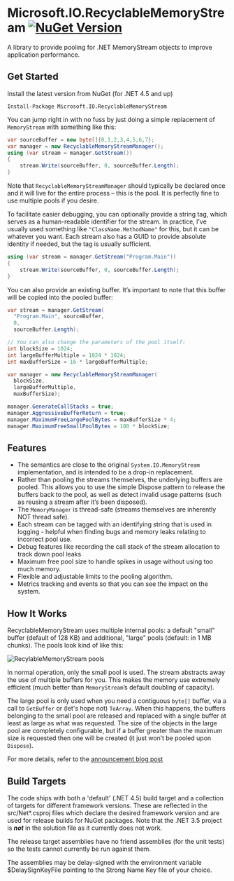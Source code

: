 # Microsoft.IO.RecyclableMemoryStream [![NuGet Version](https://img.shields.io/nuget/v/Microsoft.IO.RecyclableMemoryStream.svg?style=flat)](https://www.nuget.org/packages/Microsoft.IO.RecyclableMemoryStream/) 

A library to provide pooling for .NET MemoryStream objects to improve application performance. 

## Get Started

Install the latest version from NuGet (for .NET 4.5 and up)

```
Install-Package Microsoft.IO.RecyclableMemoryStream
```

You can jump right in with no fuss by just doing a simple replacement of `MemoryStream` with something like this:
```c#
var sourceBuffer = new byte[]{0,1,2,3,4,5,6,7}; 
var manager = new RecyclableMemoryStreamManager(); 
using (var stream = manager.GetStream()) 
{ 
    stream.Write(sourceBuffer, 0, sourceBuffer.Length); 
}
```

Note that `RecyclableMemoryStreamManager` should typically be declared once and it will live for the entire process – this is the pool. It is perfectly fine to use multiple pools if you desire.

To facilitate easier debugging, you can optionally provide a string tag, which serves as a human-readable identifier for the stream. In practice, I’ve usually used something like `"ClassName.MethodName"` for this, but it can be whatever you want. Each stream also has a GUID to provide absolute identity if needed, but the tag is usually sufficient.

```c#
using (var stream = manager.GetStream("Program.Main"))
{
    stream.Write(sourceBuffer, 0, sourceBuffer.Length);
}
```

You can also provide an existing buffer. It’s important to note that this buffer will be copied into the pooled buffer:
```c#
var stream = manager.GetStream(
  "Program.Main", sourceBuffer, 
  0,
  sourceBuffer.Length);

// You can also change the parameters of the pool itself:
int blockSize = 1024;
int largeBufferMultiple = 1024 * 1024;
int maxBufferSize = 16 * largeBufferMultiple;

var manager = new RecyclableMemoryStreamManager(
  blockSize, 
  largeBufferMultiple, 
  maxBufferSize);

manager.GenerateCallStacks = true;
manager.AggressiveBufferReturn = true;
manager.MaximumFreeLargePoolBytes = maxBufferSize * 4;
manager.MaximumFreeSmallPoolBytes = 100 * blockSize;
```

## Features

- The semantics are close to the original `System.IO.MemoryStream` implementation, and is intended to be a drop-in replacement.
- Rather than pooling the streams themselves, the underlying buffers are pooled. This allows you to use the simple Dispose pattern to release the buffers back to the pool, as well as detect invalid usage patterns (such as reusing a stream after it’s been disposed).
- The `MemoryManager` is thread-safe (streams themselves are inherently NOT thread safe).
- Each stream can be tagged with an identifying string that is used in logging - helpful when finding bugs and memory leaks relating to incorrect pool use.
- Debug features like recording the call stack of the stream allocation to track down pool leaks
- Maximum free pool size to handle spikes in usage without using too much memory.
- Flexible and adjustable limits to the pooling algorithm.
- Metrics tracking and events so that you can see the impact on the system.

## How It Works

RecyclableMemoryStream uses multiple internal pools: a default "small" buffer (default of 128 KB) and additional, "large" pools (default: in 1 MB chunks). The pools look kind of like this:

![RecylableMemoryStream pools](http://www.philosophicalgeek.com/wp-content/uploads/2015/02/RecylableMemoryStream.png)

In normal operation, only the small pool is used. The stream abstracts away the use of multiple buffers for you. This makes the memory use extremely efficient (much better than `MemoryStream`’s default doubling of capacity).

The large pool is only used when you need a contiguous `byte[]` buffer, via a call to `GetBuffer` or (let's hope not) `ToArray`. When this happens, the buffers belonging to the small pool are released and replaced with a single buffer at least as large as what was requested. The size of the objects in the large pool are completely configurable, but if a buffer greater than the maximum size is requested then one will be created (it just won’t be pooled upon `Dispose`).


For more details, refer to the [announcement blog post](http://www.philosophicalgeek.com/2015/02/06/announcing-microsoft-io-recycablememorystream/)

## Build Targets

The code ships with both a 'default' (.NET 4.5) build target and a collection of targets for different framework versions.
These are reflected in the src/Net*.csproj files which declare the desired framework version and are used for release builds
for NuGet packages. Note that the .NET 3.5 project is ***not*** in the solution file as it currently does not work.

The release target assemblies have no friend assemblies (for the unit tests) so the tests cannot currently be run against them.

The assemblies may be delay-signed with the environment variable $DelaySignKeyFile pointing to the Strong Name Key file of your
choice.


